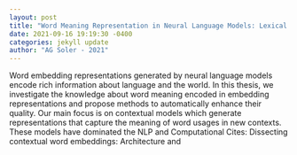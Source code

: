 ```yaml
--- 
layout: post 
title: "Word Meaning Representation in Neural Language Models: Lexical Polysemy and Semantic Relationships" 
date: 2021-09-16 19:19:30 -0400 
categories: jekyll update 
author: "AG Soler - 2021" 
--- 
```

Word embedding representations generated by neural language models encode rich information about language and the world. In this thesis, we investigate the knowledge about word meaning encoded in embedding representations and propose methods to automatically enhance their quality. Our main focus is on contextual models which generate representations that capture the meaning of word usages in new contexts. These models have dominated the NLP and Computational Cites: Dissecting contextual word embeddings: Architecture and